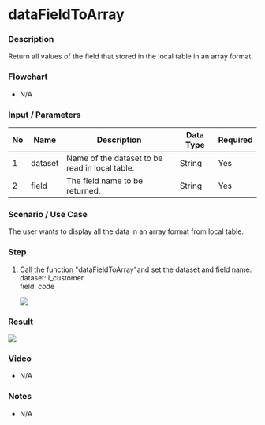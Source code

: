 ﻿# dataFieldToArray

### Description

Return all values of the field that stored in the local table in an array format.

### Flowchart

- N/A 

### Input / Parameters

| No | Name | Description | Data Type | Required |
| ------ | ------ | ------ |------ | ------ |
| 1 | dataset | Name of the dataset to be read in local table. | String | Yes  |
| 2 | field | The field name to be returned. | String | Yes  |

### Scenario / Use Case

The user wants to display all the data in an array format from local table.

### Step

1. Call the function "dataFieldToArray"and set the dataset and field name.
   <br>
   dataset: l_customer<br>
   field: code<br>
   
    ![](../../../../document/function/Dataset/dataFieldToArray/dataFieldToArray-step-1.png?raw=true)
   
  
### Result

 ![](../../../../document/function/Dataset/dataFieldToArray/dataFieldToArray-result-1.png?raw=true)

### Video

- N/A

<!--[![Video](http://i.imgur.com/Ot5DWAW.png)](https://youtu.be/StTqXEQ2l-Y?t=35s)-->

### Notes

- N/A